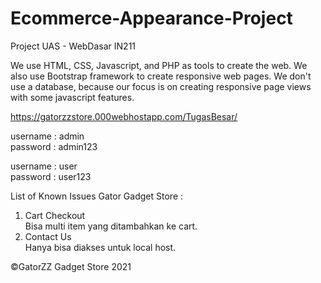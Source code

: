 # Ecommerce-Appearance-Project
Project UAS - WebDasar IN211

We use HTML, CSS, Javascript, and PHP as tools to create the web.
We also use Bootstrap framework to create responsive web pages.
We don't use a database, because our focus is on creating responsive page views with some javascript features.

https://gatorzzstore.000webhostapp.com/TugasBesar/

username : admin <br />
password : admin123

username : user <br />
password : user123

List of Known Issues Gator Gadget Store : <br />
1. Cart Checkout <br /> Bisa multi item yang ditambahkan ke cart. <br />
2. Contact Us <br /> Hanya bisa diakses untuk local host. <br />

©GatorZZ Gadget Store 2021
